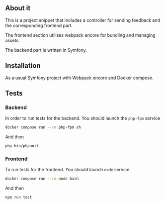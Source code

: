 ## About it
This is a project snippet that includes a controller for sending feedback and the corresponding frontend part.

The frontend section utilizes webpack encore for bundling and managing assets.

The backend part is written in Symfony.

## Installation

As a usual Symfony project with Webpack encore and Docker compose.

## Tests
### Backend
In order to run tests for the backend. You should launch the `php-fpm` service
```bash
docker compose run --rm php-fpm sh
```
And then
```sh
php bin/phpunit
```
### Frontend
To run tests for the frontend. You should launch `node` service.
```bash
docker compose run --rm node bash
```
And then
```bash
npm run test
```

